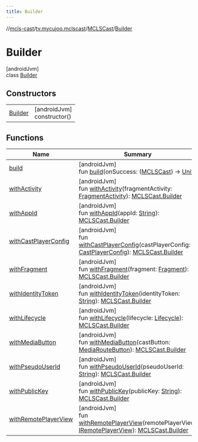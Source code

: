 ```yaml
---
title: Builder
---
```

//[mcls-cast](../../../../index.html)/[tv.mycujoo.mclscast](../../index.html)/[MCLSCast](../index.html)/[Builder](index.html)



# Builder



[androidJvm]\
class [Builder](index.html)



## Constructors


| | |
|---|---|
| [Builder](-builder.html) | [androidJvm]<br>constructor() |


## Functions


| Name | Summary |
|---|---|
| [build](build.html) | [androidJvm]<br>fun [build](build.html)(onSuccess: ([MCLSCast](../index.html)) -&gt; [Unit](https://kotlinlang.org/api/latest/jvm/stdlib/kotlin/-unit/index.html)) |
| [withActivity](with-activity.html) | [androidJvm]<br>fun [withActivity](with-activity.html)(fragmentActivity: [FragmentActivity](https://developer.android.com/reference/kotlin/androidx/fragment/app/FragmentActivity.html)): [MCLSCast.Builder](index.html) |
| [withAppId](with-app-id.html) | [androidJvm]<br>fun [withAppId](with-app-id.html)(appId: [String](https://kotlinlang.org/api/latest/jvm/stdlib/kotlin/-string/index.html)): [MCLSCast.Builder](index.html) |
| [withCastPlayerConfig](with-cast-player-config.html) | [androidJvm]<br>fun [withCastPlayerConfig](with-cast-player-config.html)(castPlayerConfig: [CastPlayerConfig](../../../tv.mycujoo.mclscast.config/-cast-player-config/index.html)): [MCLSCast.Builder](index.html) |
| [withFragment](with-fragment.html) | [androidJvm]<br>fun [withFragment](with-fragment.html)(fragment: [Fragment](https://developer.android.com/reference/kotlin/androidx/fragment/app/Fragment.html)): [MCLSCast.Builder](index.html) |
| [withIdentityToken](with-identity-token.html) | [androidJvm]<br>fun [withIdentityToken](with-identity-token.html)(identityToken: [String](https://kotlinlang.org/api/latest/jvm/stdlib/kotlin/-string/index.html)): [MCLSCast.Builder](index.html) |
| [withLifecycle](with-lifecycle.html) | [androidJvm]<br>fun [withLifecycle](with-lifecycle.html)(lifecycle: [Lifecycle](https://developer.android.com/reference/kotlin/androidx/lifecycle/Lifecycle.html)): [MCLSCast.Builder](index.html) |
| [withMediaButton](with-media-button.html) | [androidJvm]<br>fun [withMediaButton](with-media-button.html)(castButton: [MediaRouteButton](https://developer.android.com/reference/kotlin/androidx/mediarouter/app/MediaRouteButton.html)): [MCLSCast.Builder](index.html) |
| [withPseudoUserId](with-pseudo-user-id.html) | [androidJvm]<br>fun [withPseudoUserId](with-pseudo-user-id.html)(pseudoUserId: [String](https://kotlinlang.org/api/latest/jvm/stdlib/kotlin/-string/index.html)): [MCLSCast.Builder](index.html) |
| [withPublicKey](with-public-key.html) | [androidJvm]<br>fun [withPublicKey](with-public-key.html)(publicKey: [String](https://kotlinlang.org/api/latest/jvm/stdlib/kotlin/-string/index.html)): [MCLSCast.Builder](index.html) |
| [withRemotePlayerView](with-remote-player-view.html) | [androidJvm]<br>fun [withRemotePlayerView](with-remote-player-view.html)(remotePlayerView: [IRemotePlayerView](../../../tv.mycujoo.mclscast.widget/-i-remote-player-view/index.html)): [MCLSCast.Builder](index.html) |

